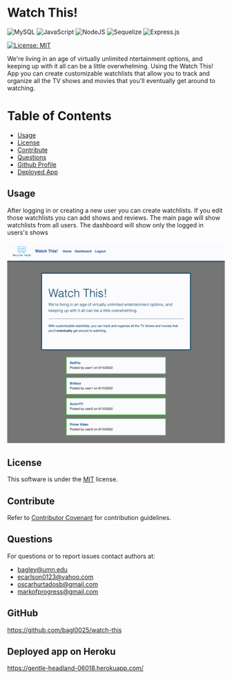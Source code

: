 # Watch This!

![MySQL](https://img.shields.io/badge/mysql-%2300f.svg?style=for-the-badge&logo=mysql&logoColor=white)
![JavaScript](https://img.shields.io/badge/javascript-%23323330.svg?style=for-the-badge&logo=javascript&logoColor=%23F7DF1E)
![NodeJS](https://img.shields.io/badge/node.js-6DA55F?style=for-the-badge&logo=node.js&logoColor=white)
![Sequelize](https://img.shields.io/badge/Sequelize-52B0E7?style=for-the-badge&logo=Sequelize&logoColor=white)
![Express.js](https://img.shields.io/badge/express.js-%23404d59.svg?style=for-the-badge&logo=express&logoColor=%2361DAFB)

[![License: MIT](https://img.shields.io/badge/License-MIT-yellow.svg)](https://opensource.org/licenses/MIT)

We're living in an age of virtually unlimited ntertainment options, and keeping up with it all can be a little overwhelming. Using the Watch This! App you can create customizable watchlists that allow you to track and organize all the TV shows and movies that you'll eventually get around to watching.

# Table of Contents

- [Usage](#usage)
- [License](#license)
- [Contribute](#contribute)
- [Questions](#questions)
- [Github Profile](#github)
- [Deployed App](#deployed-app-on-heroku)

## Usage

After logging in or creating a new user you can create watchlists. If you edit those watchlists you can add shows and reviews. The main page will show watchlists from all users. The dashboard will show only the logged in users's shows

<img src="./public/assets/screenshot.png" alt="watch this screenshot" width="600"/>

## License

This software is under the [MIT](./LICENSE) license.

## Contribute

Refer to [Contributor Covenant](https://www.contributor-covenant.org/) for contribution guidelines.

## Questions

For questions or to report issues contact authors at:

- bagley@umn.edu
- ecarlson0123@yahoo.com
- oscarhurtadosb@gmail.com
- markofprogress@gmail.com

## GitHub

https://github.com/bagl0025/watch-this

## Deployed app on Heroku

https://gentle-headland-06018.herokuapp.com/
